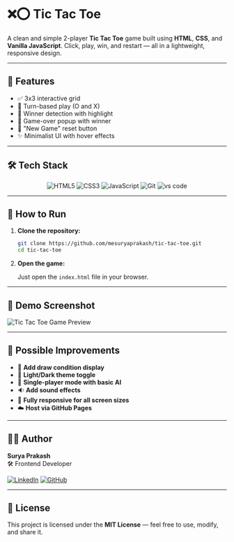 # ❌⭕ Tic Tac Toe

A clean and simple 2-player **Tic Tac Toe** game built using **HTML**, **CSS**, and **Vanilla JavaScript**. Click, play, win, and restart — all in a lightweight, responsive design.

---

## 🧠 Features

- ✅ 3x3 interactive grid
- 🔄 Turn-based play (O and X)
- 🧠 Winner detection with highlight
- 🎉 Game-over popup with winner
- 🔁 "New Game" reset button
- ✨ Minimalist UI with hover effects

---

## 🛠️ Tech Stack

<p align="center">
  <img src="https://img.shields.io/badge/HTML5-e34c26?style=for-the-badge&logo=html5&logoColor=white" alt="HTML5" />
  <img src="https://img.shields.io/badge/CSS3-264de4?style=for-the-badge&logo=css3&logoColor=white" alt="CSS3" />
  <img src="https://img.shields.io/badge/JavaScript-f7df1e?style=for-the-badge&logo=javascript&logoColor=black" alt="JavaScript" />
  <img src="https://img.shields.io/badge/Git-F05032?style=for-the-badge&logo=git&logoColor=white" alt="Git" />
  <img src="https://img.shields.io/badge/VS%20Code-007ACC?style=for-the-badge&logo=visual-studio-code&logoColor=white" alt="vs code" />
</p>

---

## 🚀 How to Run

1. **Clone the repository:**

    ```bash
    git clone https://github.com/mesuryaprakash/tic-tac-toe.git
    cd tic-tac-toe
    ```

2. **Open the game:**

    Just open the `index.html` file in your browser.


---
## 📸 Demo Screenshot
![Tic Tac Toe Game Preview](/tic-tac-toe/Screenshot%202025-06-18%20193903.png)

---
## 🧠 Possible Improvements

- 🔲 **Add draw condition display**
- 🌙 **Light/Dark theme toggle**
- 🤖 **Single-player mode with basic AI**
- 🔉 **Add sound effects**
- 📱 **Fully responsive for all screen sizes**
- ☁️ **Host via GitHub Pages**

---

## 🙋‍♂️ Author

**Surya Prakash**  
🛠 Frontend Developer

[![LinkedIn](https://img.shields.io/badge/LinkedIn-0077B5?style=flat&logo=linkedin&logoColor=white)](https://linkedin.com/in/mesuryaprakash)
[![GitHub](https://img.shields.io/badge/GitHub-100000?style=flat&logo=github&logoColor=white)](https://github.com/mesuryaprakash)

---

## 📄 License

This project is licensed under the **MIT License** — feel free to use, modify, and share it.

